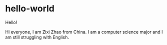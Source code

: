 # hello-world
Hello!

Hi everyone, I am Zixi Zhao from China. I am a computer science major and I am still struggling with English.
